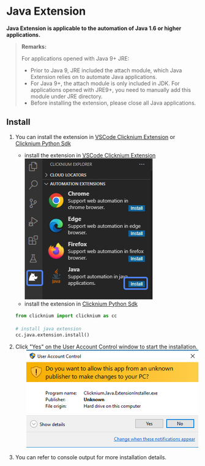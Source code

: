 # Java Extension<!-- {docsify-ignore-all} -->

**Java Extension is applicable to the automation of Java 1.6 or higher applications.**

> **Remarks:**
>
> For applications opened with Java 9+ JRE:
>- Prior to Java 9, JRE included the attach module, which Java Extension relies on to automate Java applications.
>- For Java 9+, the attach module is only included in JDK. For applications opened with JRE9+, you need to manually add this module under JRE directory.
>- Before installing the extension, please close all Java applications.

## Install

1. You can install the extension in [VSCode Clicknium Extension](./doc/developtools/vscode) or [Clicknium Python Sdk](./doc/api/python/java/java)

    - install the extension in [VSCode Clicknium Extension](./doc/developtools/vscode)  
        ![java extension install](../../img/java_ext_install.png)
    - install the extension in [Clicknium Python Sdk](./doc/api/python/java/java)
    ```python
    from clicknium import clicknium as cc

    # install java extension
    cc.java.extension.install()
    ```

2. Click "Yes" on the User Account Control window to start the installation.  
   &emsp;&emsp;![java install admin confirm](../../img/java_extension_admin_confirm.png)

3. You can refer to console output for more installation details.
